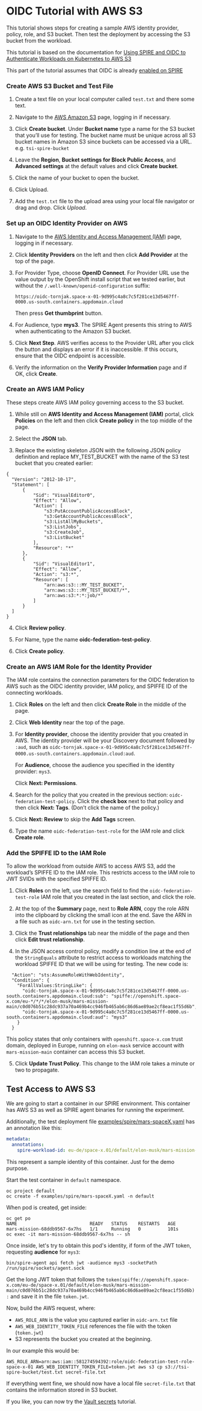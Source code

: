 # OIDC Tutorial with AWS S3
This tutorial shows steps for creating a sample AWS identity provider, policy, role, and S3 bucket.
Then test the deployment by accessing the S3 bucket from the workload.

This tutorial is based on the documentation for [Using SPIRE and OIDC to Authenticate
Workloads on Kubernetes to AWS S3](https://spiffe.io/docs/latest/keyless/oidc-federation-aws/)

This part of the tutorial assumes that OIDC is already [enabled on SPIRE](./spire-oidc-tutorial.md)

### Create AWS S3 Bucket and Test File

1. Create a text file on your local computer called `test.txt` and there some text.

2. Navigate to the [AWS Amazon S3](https://s3.console.aws.amazon.com/s3/home) page, logging in if necessary.

3. Click **Create bucket**. Under **Bucket name** type a name for the S3 bucket that you’ll use for testing. The bucket name must be unique across all S3 bucket names in Amazon S3 since buckets can be accessed via a URL.
e.g. `tsi-spire-bucket`

4. Leave the **Region**, **Bucket settings for Block Public Access**, and **Advanced settings** at the default values and click **Create bucket**.

5. Click the name of your bucket to open the bucket.

6. Click Upload.

7. Add the `test.txt` file to the upload area using your local file navigator or drag and drop. Click *Upload*.

### Set up an OIDC Identity Provider on AWS

1. Navigate to the [AWS Identity and Access Management (IAM)](https://console.aws.amazon.com/iam/home?#/home) page, logging in if necessary.

2. Click **Identity Providers** on the left and then click **Add Provider** at the top of the page.

3. For Provider Type, choose **OpenID Connect**.
   For Provider URL use the value output by the OpenShift install script that we tested earlier, but without the `/.well-known/openid-configuration` suffix:
   ```
   https://oidc-tornjak.space-x-01-9d995c4a8c7c5f281ce13d5467ff-0000.us-south.containers.appdomain.cloud
   ```
    Then press **Get thumbprint** button.

4. For Audience, type **mys3**. The SPIRE Agent presents this string to AWS when authenticating to the Amazon S3 bucket.

5. Click **Next Step**. AWS verifies access to the Provider URL after you click the button and displays an error if it is inaccessible. If this occurs, ensure that the OIDC endpoint is accessible.

6. Verify the information on the **Verify Provider Information** page and if OK, click **Create**.

### Create an AWS IAM Policy
These steps create AWS IAM policy governing access to the S3 bucket.
1. While still on **AWS Identity and Access Management (IAM)** portal, click **Policies** on the left and then click **Create policy** in the top middle of the page.

2. Select the **JSON** tab.

3. Replace the existing skeleton JSON with the following JSON policy definition and replace MY_TEST_BUCKET with the name of the S3 test bucket that you created earlier:
  ```
  {
    "Version": "2012-10-17",
    "Statement": [
        {
            "Sid": "VisualEditor0",
            "Effect": "Allow",
            "Action": [
                "s3:PutAccountPublicAccessBlock",
                "s3:GetAccountPublicAccessBlock",
                "s3:ListAllMyBuckets",
                "s3:ListJobs",
                "s3:CreateJob",
                "s3:ListBucket"
            ],
            "Resource": "*"
        },
        {
            "Sid": "VisualEditor1",
            "Effect": "Allow",
            "Action": "s3:*",
            "Resource": [
                "arn:aws:s3:::MY_TEST_BUCKET",
                "arn:aws:s3:::MY_TEST_BUCKET/*",
                "arn:aws:s3:*:*:job/*"
            ]
        }
    ]
  }
  ```
4. Click **Review policy**.

5. For Name, type the name **oidc-federation-test-policy**.

6. Click **Create policy**.


### Create an AWS IAM Role for the Identity Provider
The IAM role contains the connection parameters for the OIDC federation to AWS such as the OIDC identity provider, IAM policy, and SPIFFE ID of the connecting workloads.

1. Click **Roles** on the left and then click **Create Role** in the middle of the page.

2. Click **Web Identity** near the top of the page.

3. For **Identity provider**, choose the identity provider that you created in AWS. The identity provider will be your Discovery document followed by `:aud`, such as `oidc-tornjak.space-x-01-9d995c4a8c7c5f281ce13d5467ff-0000.us-south.containers.appdomain.cloud:aud`.

    For **Audience**, choose the audience you specified in the identity provider: `mys3`.

    Click **Next: Permissions**.

4. Search for the policy that you created in the previous section: `oidc-federation-test-policy`. Click the **check box** next to that policy and then click **Next: Tags**. (Don’t click the name of the policy.)

5. Click **Next: Review** to skip the **Add Tags** screen.

6. Type the name `oidc-federation-test-role` for the IAM role and click **Create role**.


### Add the SPIFFE ID to the IAM Role
To allow the workload from outside AWS to access AWS S3, add the workload’s SPIFFE ID to the IAM role. This restricts access to the IAM role to JWT SVIDs with the specified SPIFFE ID.

1. Click **Roles** on the left, use the search field to find the `oidc-federation-test-role` IAM role that you created in the last section, and click the role.

2. At the top of the **Summary** page, next to **Role ARN**, copy the role ARN into the clipboard by clicking the small icon at the end. Save the ARN in a file such as `oidc-arn.txt` for use in the testing section.

3. Click the **Trust relationships** tab near the middle of the page and then click **Edit trust relationship**.

4. In the JSON access control policy, modify a condition line at the end of the `StringEquals` attribute to restrict access to workloads matching the workload SPIFFE ID that we will be using for testing. The new code is:

  ```
    "Action": "sts:AssumeRoleWithWebIdentity",
    "Condition": {
      "ForAllValues:StringLike": {
        "oidc-tornjak.space-x-01-9d995c4a8c7c5f281ce13d5467ff-0000.us-south.containers.appdomain.cloud:sub": "spiffe://openshift.space-x.com/eu-*/*/*/elon-musk/mars-mission-main/c0d076b51c28dc937a70a469b4cc946fb465ab6c86d6ae89ae2cf8eac1f55d6b",
        "oidc-tornjak.space-x-01-9d995c4a8c7c5f281ce13d5467ff-0000.us-south.containers.appdomain.cloud:aud": "mys3"
      }
    }
  ```
  This policy states that only containers with `openshift.space-x.com` trust domain, deployed in Europe, running on `elon-mask` service account with `mars-mission-main` container can access this S3 bucket.

5. Click **Update Trust Policy**. This change to the IAM role takes a minute or two to propagate.


## Test Access to AWS S3
We are going to start a container in our SPIRE environment. This container has AWS S3 as well as SPIRE agent binaries for running the experiment.

Additionally, the test deployment file [examples/spire/mars-spaceX.yaml](examples/spire/mars-spaceX.yaml) has an annotation like this:

```yaml
metadata:
  annotations:
    spire-workload-id: eu-de/space-x.01/default/elon-musk/mars-mission-main/c0d076b51c28dc937a70a469b4cc946fb465ab6c86d6ae89ae2cf8eac1f55d6b

```
This represent a sample identity of this container. Just for the demo purpose.

Start the test container in `default` namespace.
```
oc project default
oc create -f examples/spire/mars-spaceX.yaml -n default
```

When pod is created, get inside:
```
oc get po
NAME                           READY   STATUS    RESTARTS   AGE
mars-mission-68ddb9567-6x7hs   1/1     Running   0          101s
oc exec -it mars-mission-68ddb9567-6x7hs -- sh
```

Once inside, let's try to obtain this pod's identity, if form of the JWT token,
requesting **audience** for `mys3`:
```console
bin/spire-agent api fetch jwt -audience mys3 -socketPath /run/spire/sockets/agent.sock
```

Get the long JWT token that follows the `token(spiffe://openshift.space-x.com/eu-de/space-x.01/default/elon-musk/mars-mission-main/c0d076b51c28dc937a70a469b4cc946fb465ab6c86d6ae89ae2cf8eac1f55d6b):`
and save it in the file `token.jwt`.

Now, build the AWS request, where:
* `AWS_ROLE_ARN` is the value you captured earlier in `oidc-arn.txt` file
* `AWS_WEB_IDENTITY_TOKEN_FILE` references the file with the token (`token.jwt`)
* S3 represents the bucket you created at the beginning.

In our example this would be:

```console
AWS_ROLE_ARN=arn:aws:iam::581274594392:role/oidc-federation-test-role-space-x-01 AWS_WEB_IDENTITY_TOKEN_FILE=token.jwt aws s3 cp s3://tsi-spire-bucket/test.txt secret-file.txt
```

If everything went fine, we should now have a local file `secret-file.txt` that
contains the information stored in S3 bucket.

If you like, you can now try the [Vault secrets](./spire-oidc-vault.md) tutorial.
